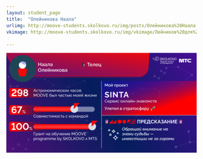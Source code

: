 ```yaml
---
layout: student_page
title:  "Олейникова Наала"
urlimg: http://moove-students.skolkovo.ru/img/posts/Олейникова%20Наала.png
vkimage: http://moove-students.skolkovo.ru/img/vkimage/Лейников%20для%20Вк.png

---
```

<img class="img-fluid" src="/img/posts/Олейникова Наала.png" alt="moove-1">
